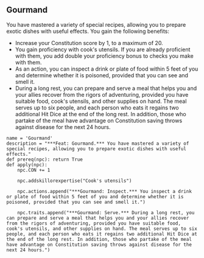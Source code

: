 ## Gourmand
You have mastered a variety of special recipes, allowing you to prepare exotic dishes with useful effects. You gain the following benefits:

* Increase your Constitution score by 1, to a maximum of 20.
* You gain proficiency with cook's utensils. If you are already proficient with them, you add double your proficiency bonus to checks you make with them.
* As an action, you can inspect a drink or plate of food within 5 feet of you and determine whether it is poisoned, provided that you can see and smell it.
* During a long rest, you can prepare and serve a meal that helps you and your allies recover from the rigors of adventuring, provided you have suitable food, cook's utensils, and other supplies on hand. The meal serves up to six people, and each person who eats it regains two additional Hit Dice at the end of the long rest. In addition, those who partake of the meal have advantage on Constitution saving throws against disease for the next 24 hours.

```
name = 'Gourmand'
description = "***Feat: Gourmand.*** You have mastered a variety of special recipes, allowing you to prepare exotic dishes with useful effects."
def prereq(npc): return True
def apply(npc):
    npc.CON += 1

    npc.addskillorexpertise("Cook's utensils")
    
    npc.actions.append("***Gourmand: Inspect.*** You inspect a drink or plate of food within 5 feet of you and determine whether it is poisoned, provided that you can see and smell it.")

    npc.traits.append("***Gourmand: Serve.*** During a long rest, you can prepare and serve a meal that helps you and your allies recover from the rigors of adventuring, provided you have suitable food, cook's utensils, and other supplies on hand. The meal serves up to six people, and each person who eats it regains two additional Hit Dice at the end of the long rest. In addition, those who partake of the meal have advantage on Constitution saving throws against disease for the next 24 hours.")
```
